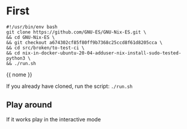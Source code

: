 # First

```
#!/usr/bin/env bash
git clone https://github.com/GNU-ES/GNU-Nix-ES.git \
&& cd GNU-Nix-ES \
&& git checkout a674302cf85f80ff9b7368c25ccd8f61d8205cca \
&& cd src/broken/to-test-ci \
&& cd nix-in-docker-ubuntu-20-04-adduser-nix-install-sudo-tested-python3 \
&& ./run.sh
```

{{ nome }}

If you already have cloned, run the script:
`./run.sh`


## Play around

If it works play in the interactive mode
